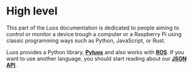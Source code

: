 # High level
This part of the Luos documentation is dedicated to people aiming to control or monitor a device trough a computer or a Raspberry Pi using classic programming ways such as Python, JavaScript, or Rust.

Luos provides a Python library, [**Pyluos**](./pyluos.md) and also works with [**ROS**](./ros.md). If you want to use another language, you should start reading about our [**JSON API**](./json-api.md).



